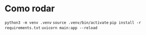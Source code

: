 # Como rodar
`python3 -m venv .venv`
`source .venv/bin/activate`
`pip install -r requirements.txt`
`uvicorn main:app --reload` 
